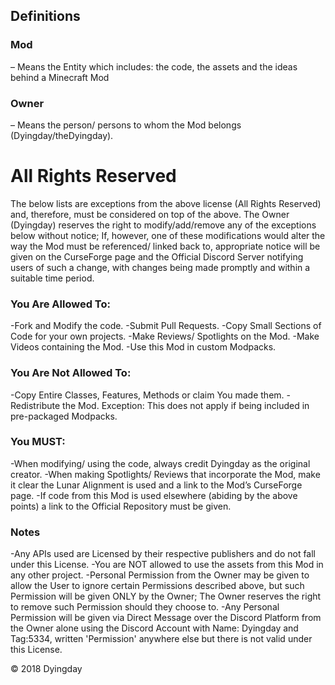 ## Definitions

### Mod 
  – Means the Entity which includes: the code, the assets and the ideas behind a Minecraft Mod

### Owner 
  – Means the person/ persons to whom the Mod belongs (Dyingday/theDyingday).

 

# All Rights Reserved

The below lists are exceptions from the above license (All Rights Reserved) and, therefore, must be considered on top of the above. The Owner (Dyingday) reserves the right to modify/add/remove any of the exceptions below without notice; If, however, one of these modifications would alter the way the Mod must be referenced/ linked back to, appropriate notice will be given on the CurseForge page and the Official Discord Server notifying users of such a change, with changes being made promptly and within a suitable time period. 

 

### You Are Allowed To:

-Fork and Modify the code.
-Submit Pull Requests.
-Copy Small Sections of Code for your own projects.
-Make Reviews/ Spotlights on the Mod.
-Make Videos containing the Mod.
-Use this Mod in custom Modpacks.
 

### You Are Not Allowed To:

-Copy Entire Classes, Features, Methods or claim You made them.
-Redistribute the Mod. Exception: This does not apply if being included in pre-packaged Modpacks.
 

### You MUST:

-When modifying/ using the code, always credit Dyingday as the original creator.
-When making Spotlights/ Reviews that incorporate the Mod, make it clear the Lunar Alignment is used and a link to the Mod’s CurseForge page.
-If code from this Mod is used elsewhere (abiding by the above points) a link to the Official Repository must be given.
 

### Notes

-Any APIs used are Licensed by their respective publishers and do not fall under this License.
-You are NOT allowed to use the assets from this Mod in any other project.
-Personal Permission from the Owner may be given to allow the User to ignore certain Permissions described above, but such Permission will be given ONLY by the Owner; The Owner reserves the right to remove such Permission should they choose to.
-Any Personal Permission will be given via Direct Message over the Discord Platform from the Owner alone using the Discord Account with Name: Dyingday and Tag:5334, written 'Permission' anywhere else but there is not valid under this License. 

© 2018 Dyingday
